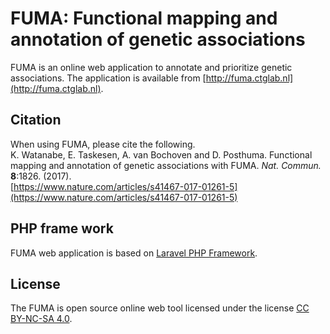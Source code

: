 # FUMA: Functional mapping and annotation of genetic associations

FUMA is an online web application to annotate and prioritize genetic associations.
The application is available from [http://fuma.ctglab.nl](http://fuma.ctglab.nl).

## Citation
When using FUMA, please cite the following.  
K. Watanabe, E. Taskesen, A. van Bochoven and D. Posthuma. Functional mapping and annotation of genetic associations with FUMA. *Nat. Commun.* **8**:1826. (2017).  
[https://www.nature.com/articles/s41467-017-01261-5](https://www.nature.com/articles/s41467-017-01261-5)

## PHP frame work
FUMA web application is based on [Laravel PHP Framework](https://laravel.com/docs/5.4).

## License
The FUMA is open source online web tool licensed under the license [CC BY-NC-SA 4.0](https://creativecommons.org/licenses/by-nc-sa/4.0/).
